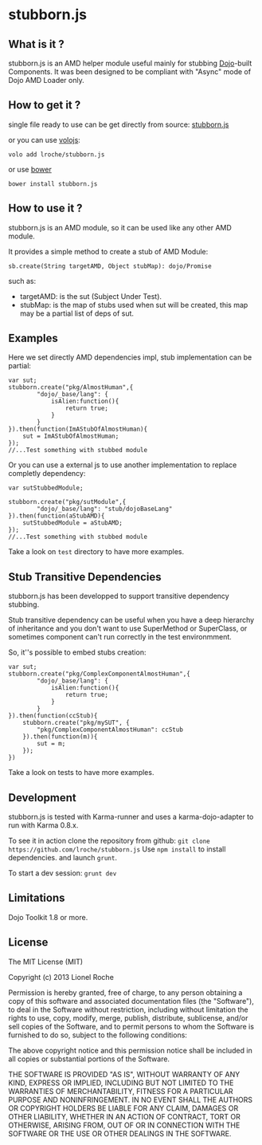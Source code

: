 stubborn.js
========

What is it ?
-----
stubborn.js is an AMD helper module useful mainly for stubbing [Dojo](http://dojotoolkit.org)-built Components. 
It was been designed to be compliant with "Async" mode of Dojo AMD Loader only.




How to get it ?
-----

single file ready to use can be get directly from source: [stubborn.js](stubborn.js)

or you can use [volojs](http://volojs.org):

	volo add lroche/stubborn.js

or use [bower](http://bower.io)

	bower install stubborn.js


How to use it ?
-----

stubborn.js is an AMD module, so it can be used like any other AMD module.

It provides a simple method to create a stub of AMD Module:

`sb.create(String targetAMD, Object stubMap): dojo/Promise`

such as:

*	targetAMD: is the sut (Subject Under Test).
*	stubMap: is the map of stubs used when sut will be created, this map may be a partial list of deps of sut.



Examples
-----
Here we set directly AMD dependencies impl, stub implementation can be partial:

	var sut;
	stubborn.create("pkg/AlmostHuman",{
		    "dojo/_base/lang": {
		    	isAlien:function(){
		    		return true;
		    	}
		    }
	}).then(function(ImAStubOfAlmostHuman){
		sut = ImAStubOfAlmostHuman;
	});
	//...Test something with stubbed module

Or you can use a external js to use another implementation to replace completly dependency:

	var sutStubbedModule;
	
	stubborn.create("pkg/sutModule",{
		    "dojo/_base/lang": "stub/dojoBaseLang"
	}).then(function(aStubAMD){
		sutStubbedModule = aStubAMD;
	});
	//...Test something with stubbed module

Take a look on `test` directory to have more examples.

Stub Transitive Dependencies
-----
stubborn.js has been developped to support transitive dependency stubbing.

Stub transitive dependency can be useful when
you have a deep hierarchy of inheritance and you don't want to use SuperMethod or SuperClass, or sometimes component can't run correctly in the test environmment.


So, it''s possible to embed stubs creation:


	var sut;
	stubborn.create("pkg/ComplexComponentAlmostHuman",{
		    "dojo/_base/lang": {
		    	isAlien:function(){
		    		return true;
		    	}
		    }
	}).then(function(ccStub){
		stubborn.create("pkg/mySUT", {
			"pkg/ComplexComponentAlmostHuman": ccStub
		}).then(function(m)){
			sut = m;
		});
	})




Take a look on tests to have more examples.


Development
-----


stubborn.js is tested with Karma-runner and uses a karma-dojo-adapter to run
with Karma 0.8.x.

To see it in action clone the repository from github: `git clone https://github.com/lroche/stubborn.js`
Use `npm install` to install dependencies.
and launch `grunt`.

To start a dev session: `grunt dev`

Limitations
-----

Dojo Toolkit 1.8 or more.


License
-----

The MIT License (MIT)

Copyright (c) 2013 Lionel Roche

Permission is hereby granted, free of charge, to any person obtaining a copy of
this software and associated documentation files (the "Software"), to deal in
the Software without restriction, including without limitation the rights to
use, copy, modify, merge, publish, distribute, sublicense, and/or sell copies of
the Software, and to permit persons to whom the Software is furnished to do so,
subject to the following conditions:

The above copyright notice and this permission notice shall be included in all
copies or substantial portions of the Software.

THE SOFTWARE IS PROVIDED "AS IS", WITHOUT WARRANTY OF ANY KIND, EXPRESS OR
IMPLIED, INCLUDING BUT NOT LIMITED TO THE WARRANTIES OF MERCHANTABILITY, FITNESS
FOR A PARTICULAR PURPOSE AND NONINFRINGEMENT. IN NO EVENT SHALL THE AUTHORS OR
COPYRIGHT HOLDERS BE LIABLE FOR ANY CLAIM, DAMAGES OR OTHER LIABILITY, WHETHER
IN AN ACTION OF CONTRACT, TORT OR OTHERWISE, ARISING FROM, OUT OF OR IN
CONNECTION WITH THE SOFTWARE OR THE USE OR OTHER DEALINGS IN THE SOFTWARE.
